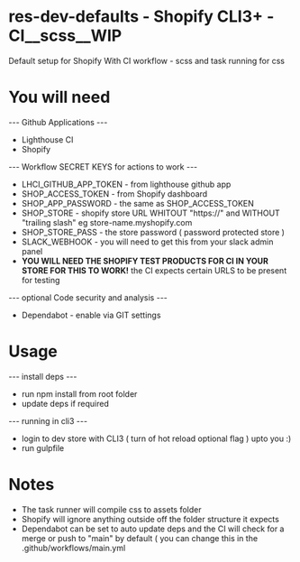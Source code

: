 # res-dev-defaults - Shopify CLI3+ - CI__scss__WIP
Default setup for Shopify With CI workflow - scss and task running for css

<h1> You will need </h1>
<p> --- Github Applications --- </p>
<ul>
<li>Lighthouse CI</li>
<li>Shopify</li>
</ul>

<p> --- Workflow SECRET KEYS for actions to work --- </p>
<ul>
<li> LHCI_GITHUB_APP_TOKEN - from lighthouse github app </li>
<li> SHOP_ACCESS_TOKEN - from Shopify dashboard </li>
<li> SHOP_APP_PASSWORD - the same as SHOP_ACCESS_TOKEN </li>
<li> SHOP_STORE - shopify store URL WHITOUT "https://" and WITHOUT "trailing slash" eg store-name.myshopify.com </li>
<li> SHOP_STORE_PASS - the store password ( password protected store )</li>
<li> SLACK_WEBHOOK - you will need to get this from your slack admin panel </li>
<li> <strong>YOU WILL NEED THE SHOPIFY TEST PRODUCTS FOR CI IN YOUR STORE FOR THIS TO WORK!</strong> the CI expects certain URLS to be present for testing</li>
</ul>

<p> --- optional Code security and analysis --- </p>
<ul>
<li>Dependabot - enable via GIT settings </li>
</ul>

<h1>Usage</h1>
--- install deps ---
<ul>
<li>run npm install from root folder</li>
<li>update deps if required</li>

</ul>

--- running in cli3 ---
<ul>
<li>login to dev store with CLI3 ( turn of hot reload optional flag ) upto you :)</li>
<li>run gulpfile</li>
</ul>

<h1>Notes</h1>
<ul>
<li>The task runner will compile css to assets folder</li>
<li>Shopify will ignore anything outside off the folder structure it expects</li>
<li>Dependabot can be set to auto update deps and the CI will check for a merge or push to "main" by default ( you can change this in the .github/workflows/main.yml</li>
</ul>
